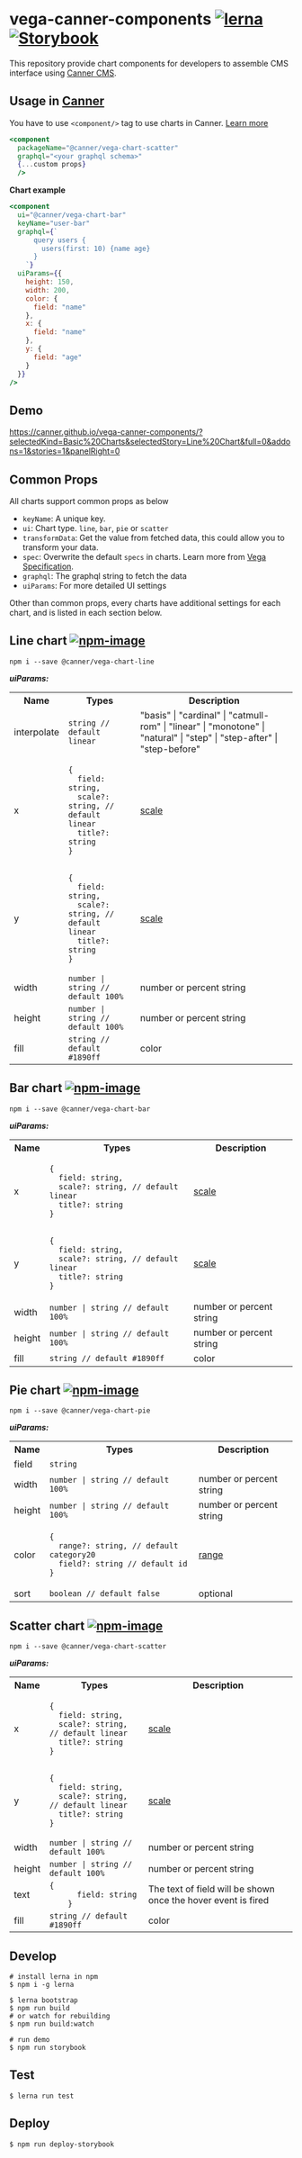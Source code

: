 # vega-canner-components [![lerna](https://img.shields.io/badge/maintained%20with-lerna-cc00ff.svg)](https://lernajs.io/) [![Storybook](https://github.com/storybooks/press/blob/master/badges/storybook.svg)](https://canner.github.io/victory-canner-components/)

This repository provide chart components for developers to assemble CMS interface using [Canner CMS](https://www.canner.io/).

## Usage in [Canner](https://www.canner.io)

You have to use `<component/>` tag to use charts in Canner. [Learn more](https://www.canner.io/docs/schema-page-tags#lt-component-gt)

```jsx
<component
  packageName="@canner/vega-chart-scatter"
  graphql="<your graphql schema>"
  {...custom props}
  />
```

**Chart example**

```jsx
<component
  ui="@canner/vega-chart-bar"
  keyName="user-bar"
  graphql={`
      query users {
        users(first: 10) {name age}
      }
    `}
  uiParams={{
    height: 150,
    width: 200,
    color: {
      field: "name"
    },
    x: {
      field: "name"
    },
    y: {
      field: "age"
    }
  }}
/>
```

## Demo

https://canner.github.io/vega-canner-components/?selectedKind=Basic%20Charts&selectedStory=Line%20Chart&full=0&addons=1&stories=1&panelRight=0

## Common Props

All charts support common props as below

- `keyName`: A unique key.
- `ui`: Chart type. `line`, `bar`, `pie` or `scatter`
- `transformData`: Get the value from fetched data, this could allow you to transform your data.
- `spec`: Overwrite the default `specs` in charts. Learn more from [Vega Specification](https://vega.github.io/vega/docs/specification/).
- `graphql`: The graphql string to fetch the data
- `uiParams`: For more detailed UI settings

Other than common props, every charts have additional settings for each chart, and is listed in each section below.

## Line chart [![npm-image](https://badge.fury.io/js/%40canner%2Fvega-chart-line.svg)](https://www.npmjs.com/package/@canner/vega-chart-line)

```
npm i --save @canner/vega-chart-line
```

**_uiParams:_**

<table>
  <tr>
    <th>Name</th>
    <th>Types</th>
    <th>Description</th>
  </tr>
  <tr>
    <td>interpolate</td>
    <td><code>string // default linear</code></td>
    <td>"basis" | "cardinal" | "catmull-rom" | "linear" | "monotone" | "natural" | "step" | "step-after" | "step-before"</td>
  </tr>
  <tr>
    <td>x</td>
    <td>
<pre><code>{
  field: string,
  scale?: string, // default linear
  title?: string
}</code></pre></td>
    <td><a href="https://vega.github.io/vega/docs/scales">scale</a></td>
  </tr>
  <tr>
    <td>y</td>
    <td><pre><code>{
  field: string,
  scale?: string, // default linear
  title?: string
}</code></pre></td>
    <td><a href="https://vega.github.io/vega/docs/scales">scale</a></td>
  </tr>
  <tr>
    <td>width</td>
    <td><code>number | string // default 100%</code></td>
    <td>number or percent string</td>
  </tr>
  <tr>
    <td>height</td>
    <td><code>number | string // default 100%</code></td>
    <td>number or percent string</td>
  </tr>
  <tr>
    <td>fill</td>
    <td><code>string // default #1890ff</code></td>
    <td>color</td>
  </tr>
</table>

## Bar chart [![npm-image](https://badge.fury.io/js/%40canner%2Fvega-chart-bar.svg)](https://www.npmjs.com/package/@canner/vega-chart-bar)

```
npm i --save @canner/vega-chart-bar
```

**_uiParams:_**

<table>
  <tr>
    <th>Name</th>
    <th>Types</th>
    <th>Description</th>
  </tr>
  <tr>
    <td>x</td>
    <td><pre><code>{
  field: string,
  scale?: string, // default linear
  title?: string
}</code></pre></td>
    <td><a href="https://vega.github.io/vega/docs/scales">scale</a></td>
  </tr>
  <tr>
    <td>y</td>
    <td><pre><code>{
  field: string,
  scale?: string, // default linear
  title?: string
}</code></pre></td>
    <td><a href="https://vega.github.io/vega/docs/scales">scale</a></td>
  </tr>
  <tr>
    <td>width</td>
    <td><code>number | string // default 100%</code></td>
    <td>number or percent string</td>
  </tr>
  <tr>
    <td>height</td>
    <td><code>number | string // default 100%</code></td>
    <td>number or percent string</td>
  </tr>
  <tr>
    <td>fill</td>
    <td><code>string // default #1890ff</code></td>
    <td>color</td>
  </tr>
</table>

## Pie chart [![npm-image](https://badge.fury.io/js/%40canner%2Fvega-chart-pie.svg)](https://www.npmjs.com/package/@canner/vega-chart-pie)

```
npm i --save @canner/vega-chart-pie
```

**_uiParams:_**

<table>
  <tr>
    <th>Name</th>
    <th>Types</th>
    <th>Description</th>
  </tr>
  <tr>
    <td>field</td>
    <td><code>string</code></td>
    <td></td>
  </tr>
  <tr>
    <td>width</td>
    <td><code>number | string // default 100%</code></td>
    <td>number or percent string</td>
  </tr>
  <tr>
    <td>height</td>
    <td><code>number | string // default 100%</code></td>
    <td>number or percent string</td>
  </tr>
  <tr>
    <td>color</td>
    <td>
<pre><code>{
  range?: string, // default category20
  field?: string // default id
}</code></pre></td>
    <td><a href="https://vega.github.io/vega/docs/scales/#range">range</a></td>
  </tr>
   <tr>
    <td>sort</td>
    <td><code>boolean // default false</code></td>
    <td>optional</td>
  </tr>
</table>

## Scatter chart [![npm-image](https://badge.fury.io/js/%40canner%2Fvega-chart-scatter.svg)](https://www.npmjs.com/package/@canner/vega-chart-scatter)

```
npm i --save @canner/vega-chart-scatter
```

**_uiParams:_**

<table>
  <tr>
    <th>Name</th>
    <th>Types</th>
    <th>Description</th>
  </tr>
  <tr>
    <td>x</td>
    <td><pre><code>{
  field: string,
  scale?: string, // default linear
  title?: string
}</code></pre></td>
    <td><a href="https://vega.github.io/vega/docs/scales">scale</a></td>
  </tr>
  <tr>
    <td>y</td>
    <td><pre><code>{
  field: string,
  scale?: string, // default linear
  title?: string
}</code></pre></td>
    <td><a href="https://vega.github.io/vega/docs/scales">scale</a></td>
  </tr>
  <tr>
    <td>width</td>
    <td><code>number | string // default 100%</code></td>
    <td>number or percent string</td>
  </tr>
  <tr>
    <td>height</td>
    <td><code>number | string // default 100%</code></td>
    <td>number or percent string</td>
  </tr>
  <tr>
    <td>text</td>
    <td><code>{
      field: string
    }</code></td>
    <td>The text of field will be shown once the hover event is fired</td>
  </tr>
  <tr>
    <td>fill</td>
    <td><code>string // default #1890ff</code></td>
    <td>color</td>
  </tr>
</table>

## Develop

```
# install lerna in npm
$ npm i -g lerna

$ lerna bootstrap
$ npm run build
# or watch for rebuilding
$ npm run build:watch

# run demo
$ npm run storybook
```

## Test

```
$ lerna run test
```

## Deploy

```
$ npm run deploy-storybook
```
